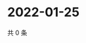 # 2022-01-25

共 0 条

<!-- BEGIN WEIBO -->
<!-- 最后更新时间 Tue Jan 25 2022 12:01:04 GMT+0800 (China Standard Time) -->

<!-- END WEIBO -->
